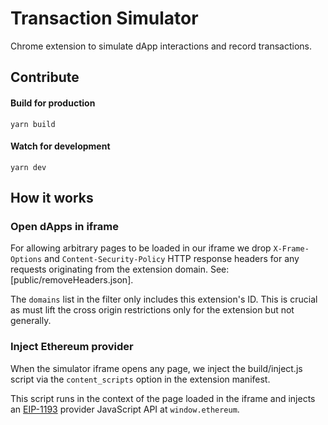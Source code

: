 # Transaction Simulator

Chrome extension to simulate dApp interactions and record transactions.

## Contribute

#### Build for production

```
yarn build
```

#### Watch for development

```
yarn dev
```

## How it works

### Open dApps in iframe

For allowing arbitrary pages to be loaded in our iframe we drop `X-Frame-Options` and `Content-Security-Policy` HTTP response headers for any requests originating from the extension domain. See: [public/removeHeaders.json].

The `domains` list in the filter only includes this extension's ID.
This is crucial as must lift the cross origin restrictions only for the extension but not generally.

### Inject Ethereum provider

When the simulator iframe opens any page, we inject the build/inject.js script via the `content_scripts` option in the extension manifest.

This script runs in the context of the page loaded in the iframe and injects an [EIP-1193](https://eips.ethereum.org/EIPS/eip-1193) provider JavaScript API at `window.ethereum`.
